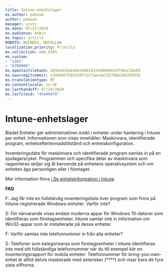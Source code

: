 ```yaml
---
title: Intune-enhetslager
ms.author: pebaum
author: pebaum
manager: scotv
ms.date: 07/27/2020
ms.audience: Admin
ms.topic: article
ROBOTS: NOINDEX, NOFOLLOW
localization_priority: Priority
ms.collection: Adm_O365
ms.custom:
- "1281"
- "6700008"
ms.openlocfilehash: d59ee014a64de39d01837e90909619f30ec35e89
ms.sourcegitcommit: e34bb95fb93250f1dc7aec6a13578bb3bb355935
ms.translationtype: MT
ms.contentlocale: sv-SE
ms.lasthandoff: 07/28/2020
ms.locfileid: "45440478"
---
```

# <a name="intune-device-inventory"></a>Intune-enhetslager

Bladet Enheter ger administratören insikt i enheter under hantering i Intune per enhet. Informationen som visas innehåller: Maskinvara, identifierade program, enhetsefterlevnadstillstånd och enhetskonfiguration.

Inventeringsdata för maskinvara och identifierade program samlas in på en sjudagarscykel. Programmen och specifika delar av maskinvara som rapporteras skiljer sig åt beroende på enhetens operativsystem och om enheten ägs personligen eller i företaget.

Mer information finns [i Se enhetsinformation i Intune](https://docs.microsoft.com/intune/device-inventory).

**FAQ**

F: Jag får inte en fullständig inventeringslista över program som finns på Intune-registrerade Windows-enheter. Varför inte?

S: För närvarande visas endast moderna appar för Windows 10-datorer som identifieras som företagsenheter. Intune samlar inte in information om Win32-appar som är installerade på dessa enheter.

F: Varför samlas inte telefonnummer in från alla enheter?

S: Telefoner som kategoriseras som företagsenheter i Intune identifieras inte med sitt fullständiga telefonnummer när du till exempel kör en inventeringsrapport för mobila enheter. Telefonnummer för bring-you-own-enhet är alltid delvis maskerade med asterisker (****) och visar bara de fyra sista siffrorna.